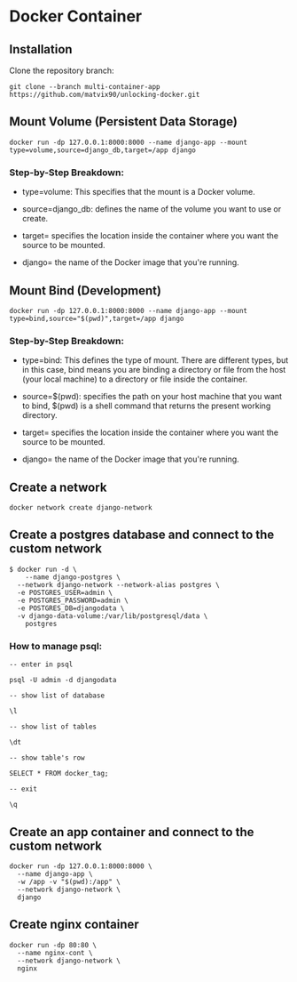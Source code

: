 # Docker Container

## Installation

Clone the repository branch:

```
git clone --branch multi-container-app https://github.com/matvix90/unlocking-docker.git
```

## Mount Volume (Persistent Data Storage)

```
docker run -dp 127.0.0.1:8000:8000 --name django-app --mount type=volume,source=django_db,target=/app django
```

### Step-by-Step Breakdown:

- type=volume: This specifies that the mount is a Docker volume.

- source=django_db: defines the name of the volume you want to use or create.

- target= specifies the location inside the container where you want the source to be mounted.

- django= the name of the Docker image that you're running.

## Mount Bind (Development)

```
docker run -dp 127.0.0.1:8000:8000 --name django-app --mount type=bind,source="$(pwd)",target=/app django
```

### Step-by-Step Breakdown:

- type=bind: This defines the type of mount. There are different types, but in this case, bind means you are binding a directory or file from the host (your local machine) to a directory or file inside the container.

- source=$(pwd): specifies the path on your host machine that you want to bind, $(pwd) is a shell command that returns the present working directory.

- target= specifies the location inside the container where you want the source to be mounted.

- django= the name of the Docker image that you're running.

## Create a network

```
docker network create django-network
```

## Create a postgres database and connect to the custom network

```
$ docker run -d \
	--name django-postgres \
  --network django-network --network-alias postgres \
  -e POSTGRES_USER=admin \
  -e POSTGRES_PASSWORD=admin \
  -e POSTGRES_DB=djangodata \
  -v django-data-volume:/var/lib/postgresql/data \
	postgres
```

### How to manage psql:

```
-- enter in psql

psql -U admin -d djangodata

-- show list of database

\l

-- show list of tables

\dt

-- show table's row

SELECT * FROM docker_tag;

-- exit

\q
```

## Create an app container and connect to the custom network

```
docker run -dp 127.0.0.1:8000:8000 \
  --name django-app \
  -w /app -v "$(pwd):/app" \
  --network django-network \
  django
```

## Create nginx container

```
docker run -dp 80:80 \
  --name nginx-cont \
  --network django-network \
  nginx
```
